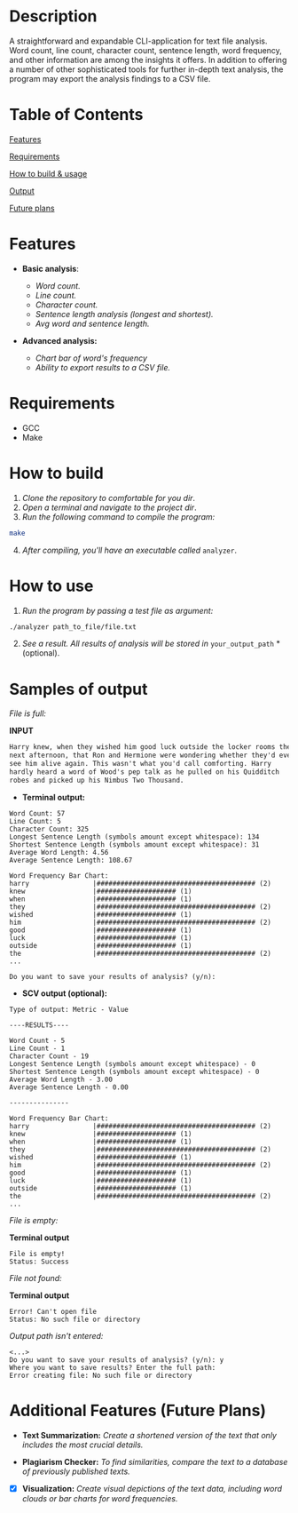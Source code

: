 # Description
A straightforward and expandable CLI-application for text file analysis. Word count, line count, character count, sentence length, word frequency, and other information are among the insights it offers. In addition to offering a number of other sophisticated tools for further in-depth text analysis, the program may export the analysis findings to a CSV file.

# Table of Contents

[Features](https://github.com/Binequation/FileAnalysis?tab=readme-ov-file#features)

[Requirements](https://github.com/Binequation/FileAnalysis?tab=readme-ov-file#requirements)

[How to build & usage](https://github.com/Binequation/FileAnalysis?tab=readme-ov-file#how-to-build)

[Output](https://github.com/Binequation/FileAnalysis?tab=readme-ov-file#samples-of-output)

[Future plans](https://github.com/Binequation/FileAnalysis?tab=readme-ov-file#additional-features-future-plans)

# Features
- **Basic analysis**: 
    - *Word count.*
    - *Line count.*
    - *Character count.*
    - *Sentence length analysis (longest and shortest).*
    - *Avg word and sentence length.*

- **Advanced analysis:**
    - *Chart bar of word's frequency*
    - *Ability to export results to a CSV file.*

# Requirements 
- GCC 
- Make

# How to build 
1. *Clone the repository to comfortable for you dir*.
2. *Open a terminal and navigate to the project dir*.
3. *Run the following command to compile the program:*
``` Bash
make
```
4. *After compiling, you'll have an executable called* `analyzer`. 

# How to use
1. *Run the program by passing a test file as argument:*
``` Bash
./analyzer path_to_file/file.txt
```
2. *See a result. All results of analysis will be stored in* `your_output_path` *(optional). 

# Samples of output
*File is full:*

**INPUT**

``` sample.txt
Harry knew, when they wished him good luck outside the locker rooms the
next afternoon, that Ron and Hermione were wondering whether they'd ever
see him alive again. This wasn't what you'd call comforting. Harry
hardly heard a word of Wood's pep talk as he pulled on his Quidditch
robes and picked up his Nimbus Two Thousand.
```

- **Terminal output:**
``` Output
Word Count: 57
Line Count: 5
Character Count: 325
Longest Sentence Length (symbols amount except whitespace): 134
Shortest Sentence Length (symbols amount except whitespace): 31
Average Word Length: 4.56
Average Sentence Length: 108.67

Word Frequency Bar Chart:
harry                |######################################## (2)
knew                 |#################### (1)
when                 |#################### (1)
they                 |######################################## (2)
wished               |#################### (1)
him                  |######################################## (2)
good                 |#################### (1)
luck                 |#################### (1)
outside              |#################### (1)
the                  |######################################## (2)
...

Do you want to save your results of analysis? (y/n):
```

- **SCV output (optional):**
``` CSV
Type of output: Metric - Value

----RESULTS----

Word Count - 5
Line Count - 1
Character Count - 19
Longest Sentence Length (symbols amount except whitespace) - 0
Shortest Sentence Length (symbols amount except whitespace) - 0
Average Word Length - 3.00
Average Sentence Length - 0.00

---------------

Word Frequency Bar Chart:
harry                |######################################## (2)
knew                 |#################### (1)
when                 |#################### (1)
they                 |######################################## (2)
wished               |#################### (1)
him                  |######################################## (2)
good                 |#################### (1)
luck                 |#################### (1)
outside              |#################### (1)
the                  |######################################## (2)
...
```

*File is empty:*

**Terminal output**
``` Output
File is empty!
Status: Success
```

*File not found:*

**Terminal output**
``` Output
Error! Can't open file
Status: No such file or directory
```

*Output path isn't entered:*
``` Output
<...>
Do you want to save your results of analysis? (y/n): y
Where you want to save results? Enter the full path: 
Error creating file: No such file or directory
```

# Additional Features (Future Plans)
- **Text Summarization:** *Create a shortened version of the text that only includes the most crucial details.*

- **Plagiarism Checker:** *To find similarities, compare the text to a database of previously published texts.*

- [x] **Visualization:** *Create visual depictions of the text data, including word clouds or bar charts for word frequencies.*
